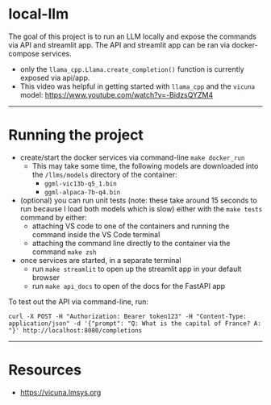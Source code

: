 # local-llm

The goal of this project is to run an LLM locally and expose the commands via API and streamlit app. The API and streamlit app can be ran via docker-compose services.

- only the `llama_cpp.Llama.create_completion()` function is currently exposed via api/app.
- This video was helpful in getting started with `llama_cpp` and the `vicuna` model: https://www.youtube.com/watch?v=-BidzsQYZM4

---

# Running the project

- create/start the docker services via command-line `make docker_run`
    - This may take some time, the following models are downloaded into the `/llms/models` directory of the container:
        - `ggml-vic13b-q5_1.bin`
        - `ggml-alpaca-7b-q4.bin`
- (optional) you can run unit tests (note: these take around 15 seconds to run because I load both models which is slow) either with the `make tests` command by either:
    - attaching VS code to one of the containers and running the command inside the VS Code terminal
    - attaching the command line directly to the container via the command `make zsh`
- once services are started, in a separate terminal
    - run `make streamlit` to open up the streamlit app in your default browser
    - run `make api_docs` to open of the docs for the FastAPI app

To test out the API via command-line, run:

```
curl -X POST -H "Authorization: Bearer token123" -H "Content-Type: application/json" -d '{"prompt": "Q: What is the capital of France? A: "}' http://localhost:8080/completions
```

---

# Resources

- https://vicuna.lmsys.org
